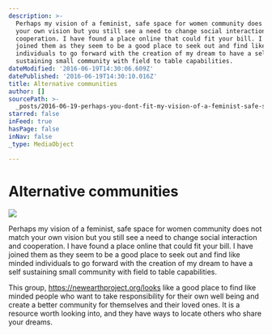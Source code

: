 ```yaml
---
description: >-
  Perhaps my vision of a feminist, safe space for women community does not match
  your own vision but you still see a need to change social interaction and
  cooperation. I have found a place online that could fit your bill. I have
  joined them as they seem to be a good place to seek out and find like minded
  individuals to go forward with the creation of my dream to have a self
  sustaining small community with field to table capabilities.
dateModified: '2016-06-19T14:30:06.609Z'
datePublished: '2016-06-19T14:30:10.016Z'
title: Alternative communities
author: []
sourcePath: >-
  _posts/2016-06-19-perhaps-you-dont-fit-my-vision-of-a-feminist-safe-space-fo.md
starred: false
inFeed: true
hasPage: false
inNav: false
_type: MediaObject

---
```

# Alternative communities
![](https://the-grid-user-content.s3-us-west-2.amazonaws.com/2c054e9a-e00b-411e-94f8-908ab4ce504a.jpg)

Perhaps my vision of a feminist, safe space for women community does not match your own vision but you still see a need to change social interaction and cooperation. I have found a place online that could fit your bill. I have joined them as they seem to be a good place to seek out and find like minded individuals to go forward with the creation of my dream to have a self sustaining small community with field to table capabilities.

This group, https://newearthproject.org/looks like a good place to find like minded people who want to take responsibility for their own well being and create a better community for themselves and their loved ones. It is a resource worth looking into, and they have ways to locate others who share your dreams.